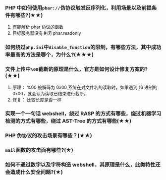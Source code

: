### PHP 中如何使用`phar://`伪协议触发反序列化，利用场景以及前提条件有哪些?(★★)

1. 有能解析 phar 协议的函数
2. 目标服务器没有关闭 phar.readonly

### 如何绕过`php.ini`中`disable_function`的限制，有哪些方法，其中成功率最高的方法是哪个，为什么?(★★★)

### 文件上传中`%00`截断的原理是什么，官方是如何设计修复方案的?(★★)

1. 原理：
   %00 被解码为 0x00,系统在对文件名的读取时，如果遇到 16 进制的 0x00，就会认为读取已结束进行截断。
2. 修复：
   比较长度是否一样

### 实现一个一句话 webshell，绕过 RASP 的方式有哪些，绕过机器学习检测的方式有哪些，绕过 AST-Tree 的方式有哪些(★★)

### PHP 伪协议的攻击场景有哪些？(★★)

### `mail`函数的攻击面有哪些?(★)

### 如何不通过数字以及字符构造 webshell，其原理是什么，此类特性还会造成什么安全问题?(★)
